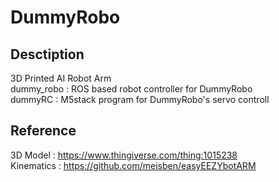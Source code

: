 # DummyRobo
## Desctiption
3D Printed AI Robot Arm  
dummy_robo : ROS based robot controller for DummyRobo  
dummyRC : M5stack program for DummyRobo's servo controll  


## Reference
3D Model : <https://www.thingiverse.com/thing:1015238>  
Kinematics : <https://github.com/meisben/easyEEZYbotARM>
